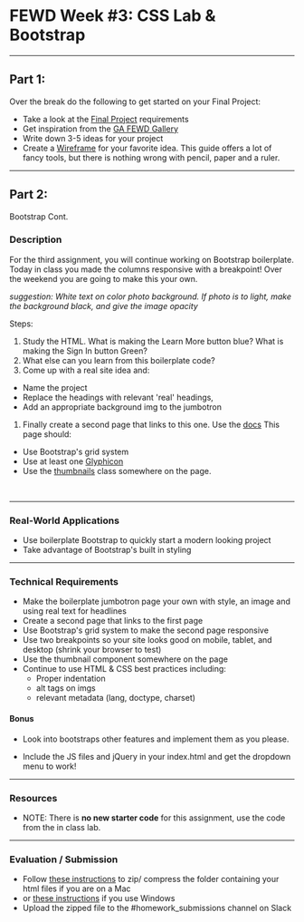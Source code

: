 # FEWD Week #3: CSS Lab & Bootstrap

---
## Part 1:

Over the break do the following to get started on your Final Project:

- Take a look at the [Final Project](https://github.com/awhit012/FEWD-52/blob/master/resources/final_project.md) requirements
- Get inspiration from the [GA FEWD Gallery](https://gallery.generalassemb.ly/FEWD)
- Write down 3-5 ideas for your project
- Create a [Wireframe](https://webdesign.tutsplus.com/articles/a-beginners-guide-to-wireframing--webdesign-7399) for your favorite idea. This guide offers a lot of fancy tools, but there is nothing wrong with pencil, paper and a ruler. 

---

## Part 2: 

Bootstrap Cont. 

### Description


For the third assignment, you will continue working on Bootstrap boilerplate. Today in class you made the columns responsive with a breakpoint! Over the weekend you are going to make this your own.

  *suggestion: White text on color photo background. If photo is to light, make the background black, and give the image opacity*

Steps:
1. Study the HTML. What is making the Learn More button blue? What is making the Sign In button Green?
1. What else can you learn from this boilerplate code?
1. Come up with a real site idea and:
  - Name the project
  - Replace the headings with relevant 'real' headings,
  - Add an appropriate background img to the jumbotron

1. Finally create a second page that links to this one. Use the [docs](http://getbootstrap.com/) This page should:
  - Use Bootstrap's grid system
  - Use at least one [Glyphicon](http://getbootstrap.com/components/#glyphicons)
  - Use the [thumbnails](http://getbootstrap.com/components/#thumbnails) class somewhere on the page.
<br>

---


### Real-World Applications


- Use boilerplate Bootstrap to quickly start a modern looking project
- Take advantage of Bootstrap's built in styling

---

### Technical Requirements
- Make the boilerplate jumbotron page your own with style, an image and using real text for headlines
- Create a second page that links to the first page
- Use Bootstrap's grid system to make the second page responsive
- Use two breakpoints so your site looks good on mobile, tablet, and desktop (shrink your browser to test)
- Use the thumbnail component somewhere on the page
- Continue to use HTML & CSS best practices including:
  - Proper indentation
  - alt tags on imgs
  - relevant metadata (lang, doctype, charset)


#### Bonus

- Look into bootstraps other features and implement them as you please.

- Include the JS files and jQuery in your index.html and get the dropdown menu to work!
---

### Resources

- NOTE: There is **no new starter code** for this assignment, use the code from the in class lab.

---

### Evaluation / Submission

- Follow [these instructions](http://www.macinstruct.com/node/159) to zip/ compress the folder containing your html files if you are on a Mac
- or [these instructions](https://support.microsoft.com/en-us/help/14200/windows-compress-uncompress-zip-files) if you use Windows
- Upload the zipped file to the #homework_submissions channel on Slack
